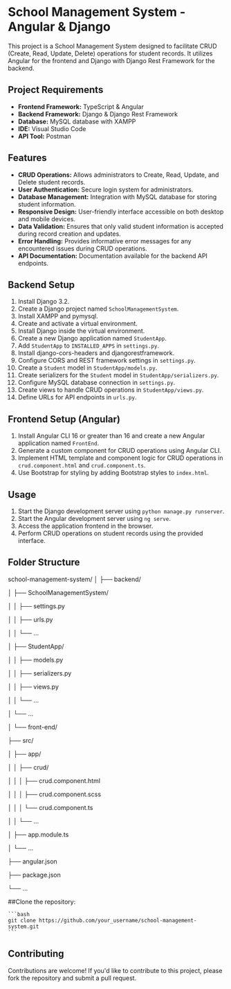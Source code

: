# School Management System - Angular & Django

This project is a School Management System designed to facilitate CRUD (Create, Read, Update, Delete) operations for student records. It utilizes Angular for the frontend and Django with Django Rest Framework for the backend.

## Project Requirements

- **Frontend Framework:** TypeScript & Angular
- **Backend Framework:** Django & Django Rest Framework
- **Database:** MySQL database with XAMPP
- **IDE:** Visual Studio Code
- **API Tool:** Postman

## Features

- **CRUD Operations:** Allows administrators to Create, Read, Update, and Delete student records.
- **User Authentication:** Secure login system for administrators.
- **Database Management:** Integration with MySQL database for storing student information.
- **Responsive Design:** User-friendly interface accessible on both desktop and mobile devices.
- **Data Validation:** Ensures that only valid student information is accepted during record creation and updates.
- **Error Handling:** Provides informative error messages for any encountered issues during CRUD operations.
- **API Documentation:** Documentation available for the backend API endpoints.

## Backend Setup

1. Install Django 3.2.
2. Create a Django project named `SchoolManagementSystem`.
3. Install XAMPP and pymysql.
4. Create and activate a virtual environment.
5. Install Django inside the virtual environment.
6. Create a new Django application named `StudentApp`.
7. Add `StudentApp` to `INSTALLED_APPS` in `settings.py`.
8. Install django-cors-headers and djangorestframework.
9. Configure CORS and REST framework settings in `settings.py`.
10. Create a `Student` model in `StudentApp/models.py`.
11. Create serializers for the `Student` model in `StudentApp/serializers.py`.
12. Configure MySQL database connection in `settings.py`.
13. Create views to handle CRUD operations in `StudentApp/views.py`.
14. Define URLs for API endpoints in `urls.py`.

## Frontend Setup (Angular)

1. Install Angular CLI 16 or greater than 16 and create a new Angular application named `FrontEnd`.
2. Generate a custom component for CRUD operations using Angular CLI.
3. Implement HTML template and component logic for CRUD operations in `crud.component.html` and `crud.component.ts`.
4. Use Bootstrap for styling by adding Bootstrap styles to `index.html`.

## Usage

1. Start the Django development server using `python manage.py runserver`.
2. Start the Angular development server using `ng serve`.
3. Access the application frontend in the browser.
4. Perform CRUD operations on student records using the provided interface.

## Folder Structure
school-management-system/
│
├── backend/

│ ├── SchoolManagementSystem/

│ │ ├── settings.py

│ │ ├── urls.py

│ │ └── ...

│ ├── StudentApp/

│ │ ├── models.py

│ │ ├── serializers.py

│ │ ├── views.py

│ │ └── ...

│ └── ...

│
└── front-end/

├── src/

│ ├── app/

│ │ ├── crud/

│ │ │ ├── crud.component.html

│ │ │ ├── crud.component.scss

│ │ │ └── crud.component.ts

│ │ └── ...

│ ├── app.module.ts

│ └── ...

├── angular.json

├── package.json

└── ...

##Clone the repository:

    ```bash
    git clone https://github.com/your_username/school-management-system.git
    ```
    
## Contributing

Contributions are welcome! If you'd like to contribute to this project, please fork the repository and submit a pull request.
